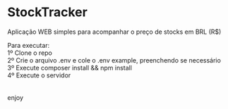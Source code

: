# StockTracker
Aplicação WEB simples para acompanhar o preço de stocks em BRL (R$)

Para executar:<br>
1º Clone o repo <br>
2º Crie o arquivo .env e cole o .env example, preenchendo se necessário <br>
3º Execute composer install && npm install <br>
4º Execute o servidor <br>
<br><br>
enjoy

